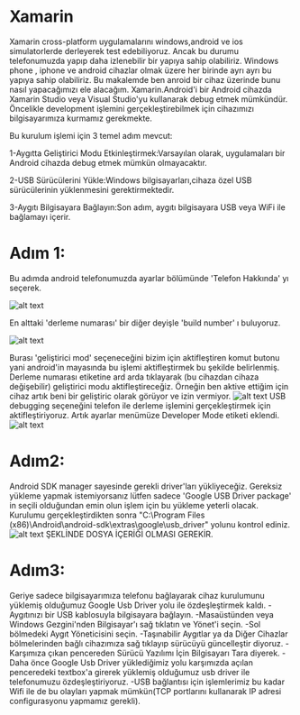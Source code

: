 # Xamarin

Xamarin cross-platform uygulamalarını windows,android ve ios simulatorlerde derleyerek test edebiliyoruz.
Ancak bu durumu telefonumuzda yapıp daha izlenebilir bir yapıya sahip olabiliriz.
Windows phone , iphone ve android cihazlar olmak üzere her birinde ayrı ayrı bu yapıya sahip olabiliriz.
Bu makalemde ben anroid bir cihaz üzerinde bunu nasıl yapacağımızı ele alacağım.
Xamarin.Android'i bir Android cihazda Xamarin Studio veya Visual Studio'yu kullanarak debug etmek mümkündür.
Öncelikle development işlemini gerçekleştirebilmek için cihazımızı bilgisayarımıza kurmamız gerekmekte.

Bu kurulum işlemi için 3 temel adım mevcut:

1-Aygıtta Geliştirici Modu Etkinleştirmek:Varsayılan olarak, uygulamaları bir Android cihazda debug etmek mümkün olmayacaktır.

2-USB Sürücülerini Yükle:Windows bilgisayarları,cihaza özel USB sürücülerinin yüklenmesini gerektirmektedir.

3-Aygıtı Bilgisayara Bağlayın:Son adım, aygıtı bilgisayara USB veya WiFi ile bağlamayı içerir.

<h1>Adım 1:</h1>
Bu adımda android telefonumuzda ayarlar bölümünde 'Telefon Hakkında' yı seçerek.

![alt text](https://github.com/KursatCAKAL/Xamarin/blob/master/XAMAR%C4%B0N_DEBUG_ON_DEV%C4%B0CE/1.png)

En alttaki 'derleme numarası' bir diğer deyişle 'build number' ı buluyoruz.

![alt text](https://github.com/KursatCAKAL/Xamarin/blob/master/XAMAR%C4%B0N_DEBUG_ON_DEV%C4%B0CE/2.png)

Burası 'geliştirici mod' seçeneceğini bizim için aktifleştiren komut butonu yani android'in mayasında bu işlemi aktifleştirmek bu şekilde belirlenmiş.
Derleme numarası etiketine ard arda tıklayarak (bu cihazdan cihaza değişebilir) geliştirici modu aktifleştireceğiz.
Örneğin ben aktive ettiğim için cihaz artık beni bir geliştiric olarak görüyor ve izin vermiyor.
![alt text](https://github.com/KursatCAKAL/Xamarin/blob/master/XAMAR%C4%B0N_DEBUG_ON_DEV%C4%B0CE/3.png)
USB debugging seçeneğini telefon ile derleme işlemini gerçekleştirmek için aktifleştiriyoruz.
Artık ayarlar menümüze Developer Mode etiketi eklendi.
![alt text](https://github.com/KursatCAKAL/Xamarin/blob/master/XAMAR%C4%B0N_DEBUG_ON_DEV%C4%B0CE/7.png)

<h1>Adım2:</h1>

Android SDK manager sayesinde gerekli driver'ları yükliyeceğiz.
Gereksiz yükleme yapmak istemiyorsanız lütfen sadece 'Google USB Driver package' in seçili olduğundan emin olun işlem için bu yükleme yeterli olacak.
Kurulumu gerçekleştirdikten sonra "C:\Program Files (x86)\Android\android-sdk\extras\google\usb_driver" yolunu kontrol ediniz.
![alt text](https://github.com/KursatCAKAL/Xamarin/blob/master/XAMAR%C4%B0N_DEBUG_ON_DEV%C4%B0CE/2-2.png) 
ŞEKLİNDE DOSYA İÇERİĞİ OLMASI GEREKİR.

<h1>Adım3:</h1>

Geriye sadece bilgisayarımıza telefonu bağlayarak cihaz kurulumunu yüklemiş olduğumuz Google Usb Driver yolu ile özdeşleştirmek kaldı.
-Aygıtınızı bir USB kablosuyla bilgisayara bağlayın.
-Masaüstünden veya Windows Gezgini'nden Bilgisayar'ı sağ tıklatın ve Yönet'i seçin.
-Sol bölmedeki Aygıt Yöneticisini seçin.
-Taşınabilir Aygıtlar ya da Diğer Cihazlar bölmelerinden bağlı cihazımıza sağ tıklayıp sürücüyü güncelleştir diyoruz.
-Karşımıza çıkan pencereden Sürücü Yazılımı İçin Bilgisayarı Tara diyerek.
-Daha önce Google Usb Driver yüklediğimiz yolu karşımızda açılan penceredeki textbox'a girerek yüklemiş olduğumuz usb driver ile telefonumuzu özdeşleştiriyoruz.
-USB bağlantısı için işlemlerimiz bu kadar Wifi ile de bu olayları yapmak mümkün(TCP portlarını kullanarak IP adresi configurasyonu yapmamız gerekli).






